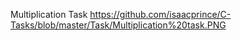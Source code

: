 Multiplication Task
https://github.com/isaacprince/C-Tasks/blob/master/Task/Multiplication%20task.PNG
